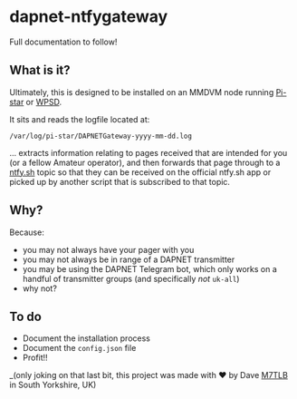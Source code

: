# dapnet-ntfygateway

Full documentation to follow!

## What is it?

Ultimately, this is designed to be installed on an MMDVM node running [Pi-star](http://www.pistar.uk/) or [WPSD](https://wpsd.radio/).

It sits and reads the logfile located at:

`/var/log/pi-star/DAPNETGateway-yyyy-mm-dd.log`

... extracts information relating to pages received that are intended for you (or a fellow Amateur operator), and then forwards that page through to a [ntfy.sh](https://ntfy.sh/) topic so that they can be received on the official ntfy.sh app or picked up by another script that is subscribed to that topic.

## Why?

Because:

* you may not always have your pager with you
* you may not always be in range of a DAPNET transmitter
* you may be using the DAPNET Telegram bot, which only works on a handful of transmitter groups (and specifically _not_ `uk-all`)
* why not?

## To do

* Document the installation process
* Document the `config.json` file
* Profit!!

_(only joking on that last bit, this project was made with ❤ by Dave [M7TLB](https://qrz.com/db/M7TLB) in South Yorkshire, UK)
